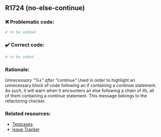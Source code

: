 ## R1724 (no-else-continue)

### :x: Problematic code:

```python
# to be addded
```

### :heavy_check_mark: Correct code:

```python
# to be added
```

### Rationale:

 *Unnecessary "%s" after "continue"*
  Used in order to highlight an unnecessary block of code following an if
  containing a continue statement. As such, it will warn when it encounters an
  else following a chain of ifs, all of them containing a continue statement.
  This message belongs to the refactoring checker.



### Related resources:

- [Testcases](#)
- [Issue Tracker](https://github.com/PyCQA/pylint/issues?q=is%3Aissue+%22no-else-continue%22+OR+%22R1724%22)
